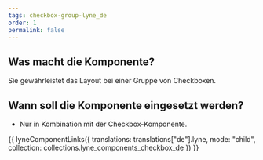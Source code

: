 ```yaml
---
tags: checkbox-group-lyne_de
order: 1
permalink: false
---
```


## Was macht die Komponente?
Sie gewährleistet das Layout bei einer Gruppe von Checkboxen.

## Wann soll die Komponente eingesetzt werden?
* Nur in Kombination mit der Checkbox-Komponente.

{{ lyneComponentLinks({
  translations: translations["de"].lyne,
  mode: "child",
  collection: collections.lyne_components_checkbox_de
}) }}
